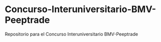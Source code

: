 # Concurso-Interuniversitario-BMV-Peeptrade
Repositorio para el Concurso Interuniversitario BMV-Peeptrade
